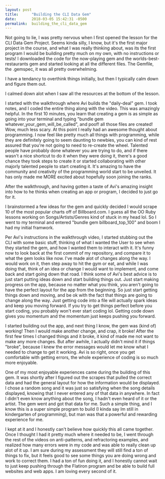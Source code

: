```yaml
---
layout: post
title:      "Building the CLI Data Gem"
date:       2018-03-05 15:42:31 -0500
permalink:  building_the_cli_data_gem
---
```



Not going to lie, I was pretty nervous when I first opened the lesson for the CLI Data Gem Project.  Seems kinda silly, I know, but it's the first major project in the course, and what I was really thinking about, was its the first program I would be building pretty much on my own, with no instructions or tests!  I downloaded the code for the now-playing gem and the worlds-best-restaurants gem and started looking at all the different files.  The Gemfile, the .gemspec, it was all pretty overwhelming. 

I have a tendancy to overthink things initially, but then I typically calm down and figure them out.

I calmed down alot when I saw all the resources at the bottom of the lesson. 

I started with the walkthrough where Avi builds the "daily-deal" gem.  I took notes, and I coded the entire thing along with the video. This was amazingly helpful.  In the first 10 minutes, you learn that creating a gem is as simple as going into your terminal and typing "bundle gem whatever_your_gem_will_be_called", and poof!  all those files are created!  Wow, much less scary.  At this point I really had an awesome thought about programming.  I now feel like pretty much all things with programming, while they are definitely going to seem daunting to newbies, you can kind of rest assured that you're not going to need to re-create the wheel.  Talented people have probably done whatever you are trying to do, and if there wasn't a nice shortcut to do it when they were doing it, there's a good chance they took steps to create it or started collaborating with other majorly talented people to start creating it.  It's amazing to have the community and creativity of the programming world start to be unveiled.  It has only made me MORE excited about hopefully soon joining the ranks. 

After the walkthrough, and having gotten a taste of Avi's amazing insight into how to he thinks when creating an app or program, I decided to just go for it.  

I brainstormed a few ideas for the gem and quickly decided I would scrape 10 of the most popular charts off of Billboard.com.  I guess all the OO Ruby lessons working on Songs/Artists/Genres kind of stuck in my head lol.  So I went to my terminal and entered "bundle gem billboard_top_100" and boom I had my initial framwork.  

Per Avi's instructions in the walkthrough video, I started stubbing out the CLI with some basic stuff, thinking of what I wanted the User to see when they started the gem, and how I wanted them to interact with it.  It's funny now to look back at the first commit of my repository, and compare it to what the gem looks like now.  I've made alot of changes along the way.  I would work on it, then step away to hit the gym or eat, and while I was doing that, think of an idea or change I would want to implement, and come back and start going down that road.  I think some of Avi's best advice is to just start putting ideas down and start building things out.  Just start making progress on the app, because no matter what you think, you aren't going to have the perfect layout for the app from the beginning.  So just start getting things down and moving, and be ok with the fact that things are going to change along the way.  Just getting code into a file will actually spark ideas and keep you moving forward.  If you try to get things perfect before you start coding, you probably won't ever start coding lol.  Getting code down gives you momentum and the momentum just keeps pushing you forward.  

I started building out the app, and next thing I know, the gem was (kind of) working!  Then I would make another change, and crap, it broke!  After the first few times I changed things and it broke, it kind of made me not want to make any more changes.  But after awhile, I actually didn't mind it if things "broke", because I knew the error messages would let me know what I needed to change to get it working.  Avi is so right, once you get comfortable with getting errors, the whole experience of coding is so much more enjoyable. 

One of my most enjoyable experiences came during the building of this gem.  It was shortly after I figured out the scrapes that pulled the correct data and had the general layout for how the information would be displayed.  I chose a random song and it was just so satisfying when the song details displayed, knowing that I never entered any of that data in anywhere.  In fact I didn't even know anything about the song, I hadn't even heard of it or the artist.  The gem went and got that data for me.  Such a simple thing, and I know this is a super simple program to build (I kinda say Im still in kindergarten of programming), but man was that a powerful and rewarding experience for me.  

I kept at it and I honestly can't believe how quickly this all came together.  Once I thought I had it pretty much where it needed to be, I went through the rest of the videos on anti-patterns, and refractoring examples, and realized how many errors were in my code and was able to really clean up alot of it up.  I am sure during my assessment they will still find a ton of things to fix, but it feels good to see some things you are doing wrong and work to correct them.  I had a ton of fun doing it, and I honestly cannot wait to just keep pushing through the Flatiron program and be able to build full websites and web apps.  I am loving every second of it.  
